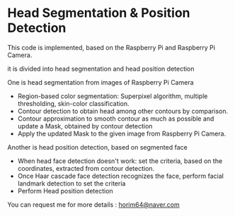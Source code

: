 # Head Segmentation & Position Detection

This code is implemented, based on the Raspberry Pi and Raspberry Pi Camera.

it is divided into head segmentation and head position detection 

One is head segmentation from images of Raspberry Pi Camera
- Region-based color segmentation: Superpixel algorithm, multiple thresholding, skin-color classification.
- Contour detection to obtain head among other contours by comparison.
- Contour approximation to smooth contour as much as possible and update a Mask, obtained by contour detection
- Apply the updated Mask to the given image from Raspberry Pi Camera.

Another is head position detection, based on segmented face
- When head face detection doesn't work: set the criteria, based on the coordinates, extracted from contour detection.
- Once Haar cascade face detection recognizes the face, perform facial landmark detection to set the criteria
- Perform Head position detection 

You can request me for more details : horim64@naver.com
